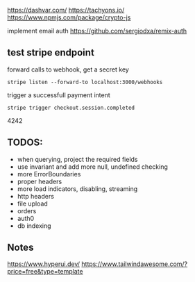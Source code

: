 https://dashvar.com/
https://tachyons.io/
https://www.npmjs.com/package/crypto-js

implement email auth 
https://github.com/sergiodxa/remix-auth

## test stripe endpoint

forward calls to webhook, get a secret key
```
stripe listen --forward-to localhost:3000/webhooks
```

trigger a successfull payment intent
```
stripe trigger checkout.session.completed
```

4242


## TODOS:
- when querying, project the required fields
- use invariant and add more null, undefined checking
- more ErrorBoundaries
- proper headers
- more load indicators, disabling, streaming
- http headers
- file upload
- orders
- auth0 
- db indexing


## Notes
https://www.hyperui.dev/
https://www.tailwindawesome.com/?price=free&type=template
